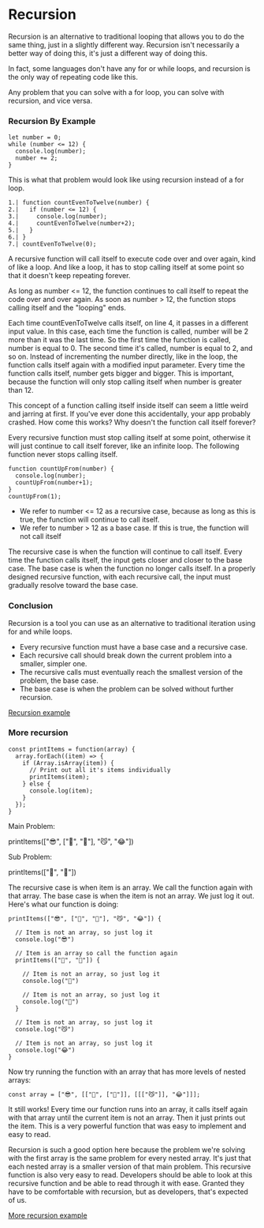 # Recursion
Recursion is an alternative to traditional looping that allows you to do the same thing, just in a slightly different way. Recursion isn't necessarily a better way of doing this, it's just a different way of doing this.

In fact, some languages don't have any for or while loops, and recursion is the only way of repeating code like this.

Any problem that you can solve with a for loop, you can solve with recursion, and vice versa.
### Recursion By Example
```
let number = 0;
while (number <= 12) {
  console.log(number);
  number += 2;
}
```
This is what that problem would look like using recursion instead of a for loop.
```
1.| function countEvenToTwelve(number) {
2.|   if (number <= 12) {
3.|     console.log(number);
4.|     countEvenToTwelve(number+2);
5.|   }
6.| }
7.| countEvenToTwelve(0);
```
A recursive function will call itself to execute code over and over again, kind of like a loop. And like a loop, it has to stop calling itself at some point so that it doesn't keep repeating forever.

As long as number <= 12, the function continues to call itself to repeat the code over and over again. As soon as number > 12, the function stops calling itself and the "looping" ends.

Each time countEvenToTwelve calls itself, on line 4, it passes in a different input value. In this case, each time the function is called, number will be 2 more than it was the last time. So the first time the function is called, number is equal to 0. The second time it's called, number is equal to 2, and so on. Instead of incrementing the number directly, like in the loop, the function calls itself again with a modified input parameter. Every time the function calls itself, number gets bigger and bigger. This is important, because the function will only stop calling itself when number is greater than 12.

This concept of a function calling itself inside itself can seem a little weird and jarring at first. If you've ever done this accidentally, your app probably crashed. How come this works? Why doesn't the function call itself forever?

Every recursive function must stop calling itself at some point, otherwise it will just continue to call itself forever, like an infinite loop. The following function never stops calling itself.
```
function countUpFrom(number) {
  console.log(number);
  countUpFrom(number+1);
}
countUpFrom(1);
```
- We refer to number <= 12 as a recursive case, because as long as this is true, the function will continue to call itself.
- We refer to number > 12 as a base case. If this is true, the function will not call itself

The recursive case is when the function will continue to call itself. Every time the function calls itself, the input gets closer and closer to the base case. The base case is when the function no longer calls itself. In a properly designed recursive function, with each recursive call, the input must gradually resolve toward the base case.

### Conclusion
Recursion is a tool you can use as an alternative to traditional iteration using for and while loops.

- Every recursive function must have a base case and a recursive case.
- Each recursive call should break down the current problem into a smaller, simpler one.
- The recursive calls must eventually reach the smallest version of the problem, the base case.
- The base case is when the problem can be solved without further recursion.

[Recursion example](https://github.com/79manuel/lighthouse-js-fundamentals/blob/master/Recursion/recursionExample.js)
### More recursion
```
const printItems = function(array) {
  array.forEach((item) => {
    if (Array.isArray(item)) {
      // Print out all it's items individually
      printItems(item);
    } else {
      console.log(item);
    }
  });
}
```

Main Problem:

printItems(["😎", ["💩", "🤗"], "😼", "😂"])

Sub Problem:

printItems(["💩", "🤗"])

The recursive case is when item is an array. We call the function again with that array.
The base case is when the item is not an array. We just log it out.
Here's what our function is doing:
```
printItems(["😎", ["💩", "🤗"], "😼", "😂"]) {

  // Item is not an array, so just log it
  console.log("😎")

  // Item is an array so call the function again
  printItems(["💩", "🤗"]) {

    // Item is not an array, so just log it
    console.log("💩")

    // Item is not an array, so just log it
    console.log("🤗")
  }

  // Item is not an array, so just log it
  console.log("😼")

  // Item is not an array, so just log it
  console.log("😂")
}
```
Now try running the function with an array that has more levels of nested arrays:
```
const array = ["😎", [["💩", ["🤗"]], [[["😼"]], "😂"]]];
```
It still works! Every time our function runs into an array, it calls itself again with that array until the current item is not an array. Then it just prints out the item. This is a very powerful function that was easy to implement and easy to read.

Recursion is such a good option here because the problem we're solving with the first array is the same problem for every nested array. It's just that each nested array is a smaller version of that main problem. This recursive function is also very easy to read. Developers should be able to look at this recursive function and be able to read through it with ease. Granted they have to be comfortable with recursion, but as developers, that's expected of us.

[More recursion example](https://github.com/79manuel/lighthouse-js-fundamentals/blob/master/Recursion/recursionExample2.js)